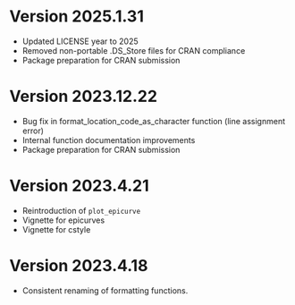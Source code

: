 # Version 2025.1.31

- Updated LICENSE year to 2025
- Removed non-portable .DS_Store files for CRAN compliance
- Package preparation for CRAN submission

# Version 2023.12.22

- Bug fix in format_location_code_as_character function (line assignment error)
- Internal function documentation improvements
- Package preparation for CRAN submission

# Version 2023.4.21

- Reintroduction of `plot_epicurve`
- Vignette for epicurves
- Vignette for cstyle

# Version 2023.4.18

- Consistent renaming of formatting functions. 
